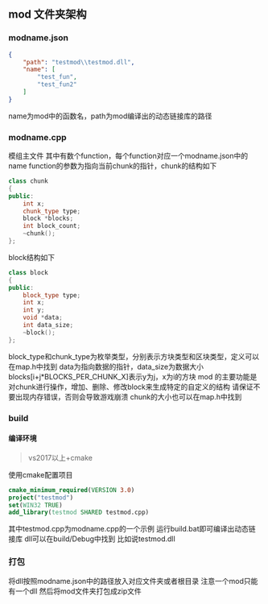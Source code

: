 ## mod 文件夹架构
### modname.json
```json
{
    "path": "testmod\\testmod.dll",
    "name": [
        "test_fun",
        "test_fun2"
    ]
}
```
name为mod中的函数名，path为mod编译出的动态链接库的路径
### modname.cpp
模组主文件
其中有数个function，每个function对应一个modname.json中的name
function的参数为指向当前chunk的指针，chunk的结构如下
```cpp
class chunk
{
public:
    int x;
    chunk_type type;
    block *blocks;
    int block_count;
    ~chunk();
};
```
block结构如下
```cpp
class block
{
public:
    block_type type;
    int x;
    int y;
    void *data;
    int data_size;
    ~block();
};
```
block_type和chunk_type为枚举类型，分别表示方块类型和区块类型，定义可以在map.h中找到
data为指向数据的指针，data_size为数据大小
blocks[i+j*BLOCKS_PER_CHUNK_X]表示y为j，x为i的方块
mod 的主要功能是对chunk进行操作，增加、删除、修改block来生成特定的自定义的结构
请保证不要出现内存错误，否则会导致游戏崩溃
chunk的大小也可以在map.h中找到
### build
#### 编译环境
> vs2017以上+cmake

使用cmake配置项目
```cmake
cmake_minimum_required(VERSION 3.0)
project("testmod")
set(WIN32 TRUE)
add_library(testmod SHARED testmod.cpp)
```
其中testmod.cpp为modname.cpp的一个示例
运行build.bat即可编译出动态链接库
dll可以在build/Debug中找到
比如说testmod.dll
### 打包
将dll按照modname.json中的路径放入对应文件夹或者根目录
注意一个mod只能有一个dll
然后将mod文件夹打包成zip文件



